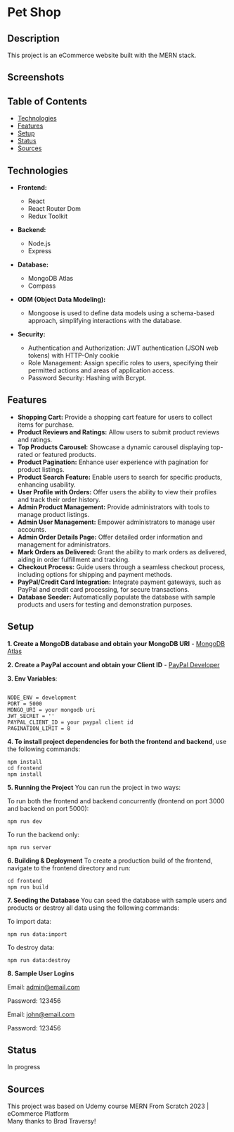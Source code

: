 # Pet Shop

## Description

This project is an eCommerce website built with the MERN stack.

## Screenshots

<!-- Add screenshots here -->

## Table of Contents

- [Technologies](#technologies)
- [Features](#features)
- [Setup](#setup)
- [Status](#status)
- [Sources](#sources)

## Technologies

- **Frontend:**
  - React
  - React Router Dom
  - Redux Toolkit

- **Backend:**
  - Node.js
  - Express

- **Database:**
  - MongoDB Atlas
  - Compass

- **ODM (Object Data Modeling):**
  - Mongoose is used to define data models using a schema-based approach, simplifying interactions with the database.

- **Security:**
  - Authentication and Authorization: JWT authentication (JSON web tokens) with HTTP-Only cookie
  - Role Management: Assign specific roles to users, specifying their permitted actions and areas of application access.
  - Password Security: Hashing with Bcrypt.

## Features

- **Shopping Cart:** Provide a shopping cart feature for users to collect items for purchase.
- **Product Reviews and Ratings:** Allow users to submit product reviews and ratings.
- **Top Products Carousel:** Showcase a dynamic carousel displaying top-rated or featured products.
- **Product Pagination:** Enhance user experience with pagination for product listings.
- **Product Search Feature:** Enable users to search for specific products, enhancing usability.
- **User Profile with Orders:** Offer users the ability to view their profiles and track their order history.
- **Admin Product Management:** Provide administrators with tools to manage product listings.
- **Admin User Management:** Empower administrators to manage user accounts.
- **Admin Order Details Page:** Offer detailed order information and management for administrators.
- **Mark Orders as Delivered:** Grant the ability to mark orders as delivered, aiding in order fulfillment and tracking.
- **Checkout Process:** Guide users through a seamless checkout process, including options for shipping and payment methods.
- **PayPal/Credit Card Integration:** Integrate payment gateways, such as PayPal and credit card processing, for secure transactions.
- **Database Seeder:** Automatically populate the database with sample products and users for testing and demonstration purposes.

## Setup

**1. Create a MongoDB database and obtain your MongoDB URI** - [MongoDB Atlas](https://www.mongodb.com/cloud/atlas)  

**2. Create a PayPal account and obtain your Client ID** - [PayPal Developer](https://developer.paypal.com/)  

**3. Env Variables**:
```dotenv

NODE_ENV = development
PORT = 5000
MONGO_URI = your mongodb uri
JWT_SECRET = ''
PAYPAL_CLIENT_ID = your paypal client id
PAGINATION_LIMIT = 8
``` 
**4. To install project dependencies for both the frontend and backend**, use the following commands:
```dotenv
npm install
cd frontend
npm install
```
**5. Running the Project**
You can run the project in two ways:

To run both the frontend and backend concurrently (frontend on port 3000 and backend on port 5000):
```dotenv
npm run dev
```
To run the backend only:
```dotenv
npm run server
```
**6. Building & Deployment**
To create a production build of the frontend, navigate to the frontend directory and run:
```dotenv
cd frontend
npm run build
```
**7. Seeding the Database**
You can seed the database with sample users and products or destroy all data using the following commands:

To import data:

```dotenv
npm run data:import
```
To destroy data:
```dotenv
npm run data:destroy
```
**8. Sample User Logins**
    
Email: admin@email.com

Password: 123456


Email: john@email.com  

Password: 123456  

## Status  
In progress
## Sources  
This project was based on Udemy course MERN From Scratch 2023 | eCommerce Platform   
Many thanks to Brad Traversy!




